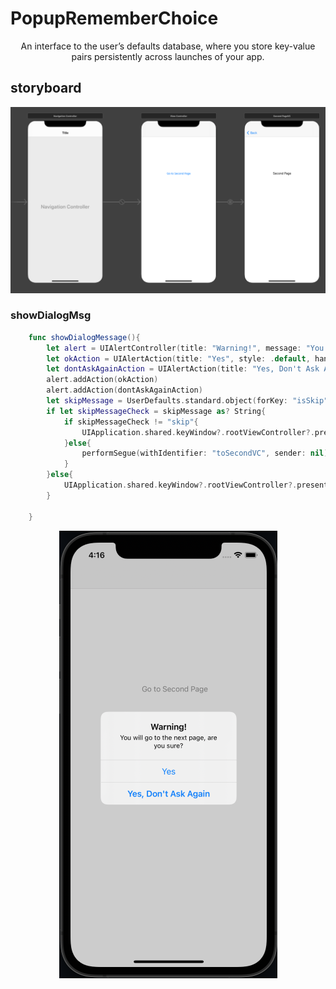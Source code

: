 # PopupRememberChoice


<p align="center">
An interface to the user’s defaults database, where you store key-value pairs persistently across launches of your app.
</p>


## storyboard
![storyboard](https://github.com/ayhanunal/PopupRememberChoice/blob/master/ss/storyboard.png)


### showDialogMsg 
```swift
    func showDialogMessage(){
        let alert = UIAlertController(title: "Warning!", message: "You will go to the next page, are you sure?", preferredStyle: .alert)
        let okAction = UIAlertAction(title: "Yes", style: .default, handler: okActionClicked)
        let dontAskAgainAction = UIAlertAction(title: "Yes, Don't Ask Again", style: .cancel, handler: dontAskAgainActionClicked)
        alert.addAction(okAction)
        alert.addAction(dontAskAgainAction)
        let skipMessage = UserDefaults.standard.object(forKey: "isSkip")
        if let skipMessageCheck = skipMessage as? String{
            if skipMessageCheck != "skip"{
                UIApplication.shared.keyWindow?.rootViewController?.present(alert, animated: true, completion: nil) //show alert
            }else{
                performSegue(withIdentifier: "toSecondVC", sender: nil)
            }
        }else{
            UIApplication.shared.keyWindow?.rootViewController?.present(alert, animated: true, completion: nil)
        }
        
    }
```

<p align="center">
<img align='center' src='https://github.com/ayhanunal/PopupRememberChoice/blob/master/ss/popup.png'>
</p>


